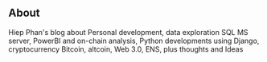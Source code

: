 ## About
Hiep Phan's blog about Personal development, data exploration SQL MS server, PowerBI and on-chain analysis, Python developments using Django, cryptocurrency Bitcoin, altcoin, Web 3.0, ENS,  plus thoughts and Ideas

